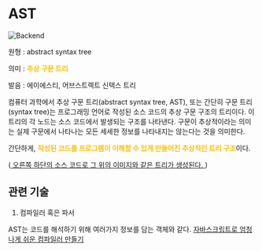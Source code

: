 <d-title>

# AST

</d-title>

<d-label>

<d-inner>

![Backend](../2TAT1C/Label_Backend.png)

</d-inner>

</d-label>

<d-origin>

원형 : abstract syntax tree

</d-origin>

<d-mean>

의미 : <span style="color:#FFBF00; font-weight:bold;">추상 구문 트리</span>

</d-mean>

<d-pronunciation>

발음 : 에이에스티, 어브스트렉트 신택스 트리

</d-pronunciation>

<d-content>

컴퓨터 과학에서 추상 구문 트리(abstract syntax tree, AST), 또는 간단히 구문 트리(syntax tree)는 프로그래밍 언어로 작성된 소스 코드의 추상 구문 구조의 트리이다. 이 트리의 각 노드는 소스 코드에서 발생되는 구조를 나타낸다. 구문이 추상적이라는 의미는 실제 구문에서 나타나는 모든 세세한 정보를 나타내지는 않는다는 것을 의미한다.

간단하게, <span style="color:#FFBF00; font-weight:bold;">작성된 코드를 프로그램이 이해할 수 있게 만들어진 추상적인 트리 구조</span>이다.

([ 오른쪽 하단의 소스 코드로 그 위의 이미지와 같은 트리가 생성된다. ](https://ko.wikipedia.org/wiki/%EC%B6%94%EC%83%81_%EA%B5%AC%EB%AC%B8_%ED%8A%B8%EB%A6%AC))

</d-content>

<d-relation>

## 관련 기술

<d-inner>

1. 컴파일러 혹은 파서

</d-inner>

AST는 코드를 해석하기 위해 여러가지 정보를 담는 객체와 같다.
[자바스크립트로 엄청나게 쉬운 컴파일러 만들기](https://github.com/hg-pyun/the-super-tiny-compiler-kr)

</d-relation>
